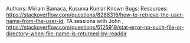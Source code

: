Authors: Miriam Bamaca, Kusuma Kumar
Known Bugs:
Resources: https://stackoverflow.com/questions/8268316/how-to-retrieve-the-user-name-from-the-user-id, TA sessions with John , https://stackoverflow.com/questions/5125919/stat-error-no-such-file-or-directory-when-file-name-is-returned-by-readdir